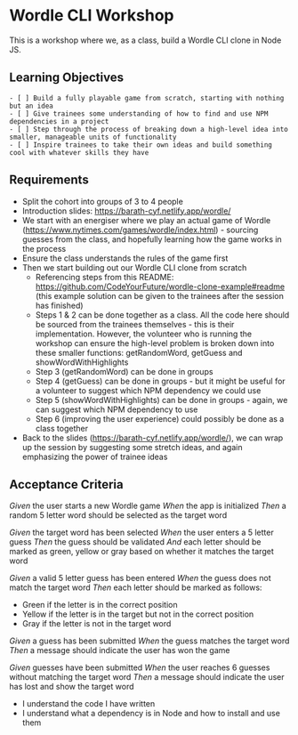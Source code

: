 # Wordle CLI Workshop

This is a workshop where we, as a class, build a Wordle CLI clone in Node JS.

## Learning Objectives

```objectives
- [ ] Build a fully playable game from scratch, starting with nothing but an idea
- [ ] Give trainees some understanding of how to find and use NPM dependencies in a project
- [ ] Step through the process of breaking down a high-level idea into smaller, manageable units of functionality
- [ ] Inspire trainees to take their own ideas and build something cool with whatever skills they have
```

## Requirements

- Split the cohort into groups of 3 to 4 people
- Introduction slides: https://barath-cyf.netlify.app/wordle/
- We start with an energiser where we play an actual game of Wordle (https://www.nytimes.com/games/wordle/index.html) - sourcing guesses from the class, and hopefully learning how the game works in the process
- Ensure the class understands the rules of the game first
- Then we start building out our Wordle CLI clone from scratch
    - Referencing steps from this README: https://github.com/CodeYourFuture/wordle-clone-example#readme (this example solution can be given to the trainees after the session has finished)
    - Steps 1 & 2 can be done together as a class. All the code here should be sourced from the trainees themselves - this is their implementation. However, the volunteer who is running the workshop can ensure the high-level problem is broken down into these smaller functions: getRandomWord, getGuess and showWordWithHighlights
    - Step 3 (getRandomWord) can be done in groups
    - Step 4 (getGuess) can be done in groups - but it might be useful for a volunteer to suggest which NPM dependency we could use
    - Step 5 (showWordWithHighlights) can be done in groups - again, we can suggest which NPM dependency to use
    - Step 6 (improving the user experience) could possibly be done as a class together
- Back to the slides (https://barath-cyf.netlify.app/wordle/), we can wrap up the session by suggesting some stretch ideas, and again emphasizing the power of trainee ideas

## Acceptance Criteria

_Given_ the user starts a new Wordle game
_When_ the app is initialized
_Then_ a random 5 letter word should be selected as the target word

_Given_ the target word has been selected
_When_ the user enters a 5 letter guess
_Then_ the guess should be validated
_And_ each letter should be marked as green, yellow or gray based on whether it matches the target word

_Given_ a valid 5 letter guess has been entered
_When_ the guess does not match the target word
_Then_ each letter should be marked as follows:
- Green if the letter is in the correct position
- Yellow if the letter is in the target but not in the correct position
- Gray if the letter is not in the target word

_Given_ a guess has been submitted
_When_ the guess matches the target word
_Then_ a message should indicate the user has won the game

_Given_ guesses have been submitted
_When_ the user reaches 6 guesses without matching the target word
_Then_ a message should indicate the user has lost and show the target word
- I understand the code I have written
- I understand what a dependency is in Node and how to install and use them
